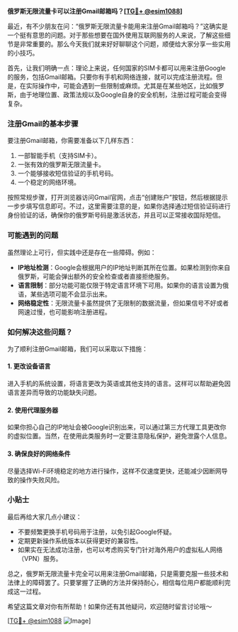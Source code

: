 **俄罗斯无限流量卡可以注册Gmail邮箱吗？[[TG💪+ @esim1088](https://t.me/s/esim1088)]**

最近，有不少朋友在问：“俄罗斯无限流量卡能用来注册Gmail邮箱吗？”这确实是一个挺有意思的问题。对于那些想要在国外使用互联网服务的人来说，了解这些细节是非常重要的。那么今天我们就来好好聊聊这个问题，顺便给大家分享一些实用的小技巧。

首先，让我们明确一点：理论上来说，任何国家的SIM卡都可以用来注册Google的服务，包括Gmail邮箱。只要你有手机和网络连接，就可以完成注册流程。但是，在实际操作中，可能会遇到一些限制或麻烦。尤其是在某些地区，比如俄罗斯，由于地理位置、政策法规以及Google自身的安全机制，注册过程可能会变得复杂。

### 注册Gmail的基本步骤

要注册Gmail邮箱，你需要准备以下几样东西：
1. 一部智能手机（支持SIM卡）。
2. 一张有效的俄罗斯无限流量卡。
3. 一个能够接收短信验证的手机号码。
4. 一个稳定的网络环境。

按照常规步骤，打开浏览器访问Gmail官网，点击“创建账户”按钮，然后根据提示一步步填写信息即可。不过，这里需要注意的是，如果你选择通过短信验证码进行身份验证的话，确保你的俄罗斯号码是激活状态，并且可以正常接收国际短信。

### 可能遇到的问题

虽然理论上可行，但实践中还是存在一些障碍。例如：
- **IP地址检测**：Google会根据用户的IP地址判断其所在位置。如果检测到你来自俄罗斯，可能会弹出额外的安全检查或者直接拒绝服务。
- **语言限制**：部分功能可能仅限于特定语言环境下可用。如果你的语言设置为俄语，某些选项可能不会显示出来。
- **网络稳定性**：无限流量卡虽然提供了无限制的数据流量，但如果信号不好或者网速过慢，也可能影响注册进程。

### 如何解决这些问题？

为了顺利注册Gmail邮箱，我们可以采取以下措施：

#### 1. 更改设备语言
进入手机的系统设置，将语言更改为英语或其他支持的语言。这样可以帮助避免因语言差异而导致的功能缺失问题。

#### 2. 使用代理服务器
如果你担心自己的IP地址会被Google识别出来，可以通过第三方代理工具更改你的虚拟位置。当然，在使用此类服务时一定要注意隐私保护，避免泄露个人信息。

#### 3. 确保良好的网络条件
尽量选择Wi-Fi环境稳定的地方进行操作，这样不仅速度更快，还能减少因断网导致的操作失败风险。

### 小贴士

最后再给大家几点小建议：
- 不要频繁更换手机号码用于注册，以免引起Google怀疑。
- 定期更新操作系统版本以获得更好的兼容性。
- 如果实在无法成功注册，也可以考虑购买专门针对海外用户的虚拟私人网络（VPN）服务。

总之，俄罗斯无限流量卡完全可以用来注册Gmail邮箱，只是需要克服一些技术和法律上的障碍罢了。只要掌握了正确的方法并保持耐心，相信每位用户都能顺利完成这一过程。

希望这篇文章对你有所帮助！如果你还有其他疑问，欢迎随时留言讨论哦～

[[TG💪+ @esim1088](https://t.me/s/esim1088) ![Image](https://i.postimg.cc/4NQfJmqS/Snipaste-2025-05-13-00-14-12.png)]